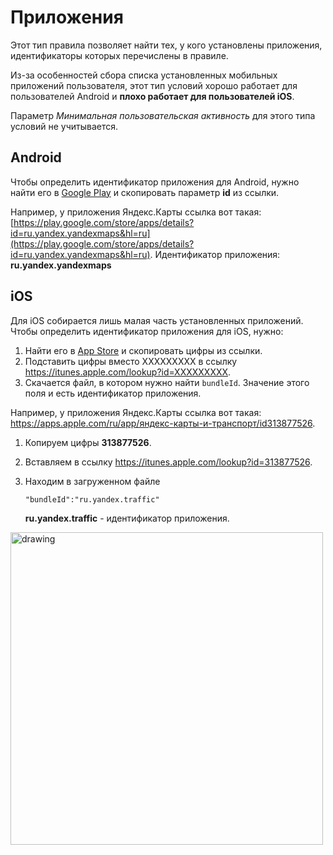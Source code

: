 Приложения
=====================

Этот тип правила позволяет найти тех, у кого установлены приложения, идентификаторы которых перечислены в правиле.

Из-за особенностей сбора списка установленных мобильных приложений пользователя, этот тип условий хорошо работает для пользователей Android и **плохо работает для пользователей iOS**.

Параметр *Минимальная пользовательская активность* для этого типа условий не учитывается.

## Android
Чтобы определить идентификатор приложения для Android, нужно найти его в [Google Play](https://play.google.com/store?hl=ru) и скопировать параметр **id** из ссылки.

Например, у приложения Яндекс.Карты ссылка вот такая: [https://play.google.com/store/apps/details?id=ru.yandex.yandexmaps&hl=ru](https://play.google.com/store/apps/details?id=ru.yandex.yandexmaps&hl=ru). Идентификатор приложения: **ru.yandex.yandexmaps**


## iOS
Для iOS собирается лишь малая часть установленных приложений. Чтобы определить идентификатор приложения для iOS, нужно:
1. Найти его в [App Store](https://www.apple.com/ru/search) и скопировать цифры из ссылки.
2. Подставить цифры вместо XXXXXXXXX в ссылку https://itunes.apple.com/lookup?id=XXXXXXXXX.
3. Скачается файл, в котором нужно найти ``bundleId``. Значение этого поля и есть идентификатор приложения.

Например, у приложения Яндекс.Карты ссылка вот такая: https://apps.apple.com/ru/app/яндекс-карты-и-транспорт/id313877526.
1. Копируем цифры **313877526**.
2. Вставляем в ссылку https://itunes.apple.com/lookup?id=313877526.
3. Находим в загруженном файле

       "bundleId":"ru.yandex.traffic"
   **ru.yandex.traffic** - идентификатор приложения.


<img src="https://jing.yandex-team.ru/files/terekhinam/Screen%20Shot%202021-05-14%20at%204.44.45%20PM.png" alt="drawing" style="width:500px;"/>

